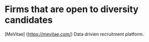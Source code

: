 # Firms that are open to diversity candidates

[MeVitae] (https://mevitae.com/) Data drivien recruitment platform.
